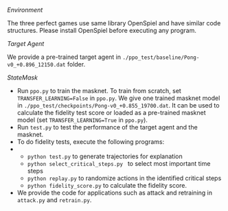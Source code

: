 *Environment*

The three perfect games use same library OpenSpiel and have similar code structures. Please install OpenSpiel before executing any program. 

*Target Agent*

We provide a pre-trained target agent in `./ppo_test/baseline/Pong-v0_+0.896_12150.dat` folder.

*StateMask*

- Run `ppo.py` to train the masknet. To train from scratch, set `TRANSFER_LEARNING=False` in `ppo.py`. We give one trained masknet model in `./ppo_test/checkpoints/Pong-v0_+0.855_19700.dat`. It can be used to calculate the fidelity test score or loaded as a pre-trained masknet model (set `TRANSFER_LEARNING=True` in `ppo.py`).
- Run `test.py` to test the performance of the target agent and the masknet.
- To do fidelity tests, execute the following programs:
- - `python test.py` to generate trajectories for explanation
  - `python select_critical_steps.py ` to select most important time steps
  - `python replay.py` to randomize actions in the identified critical steps
  - `python fidelity_score.py` to calculate the fidelity score.
- We provide the code for applications such as attack and retraining in `attack.py` and `retrain.py`.
